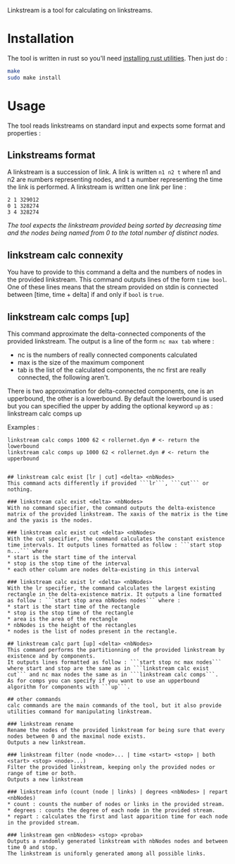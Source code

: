 Linkstream is a tool for calculating on linkstreams.

# Installation
The tool is written in rust so you'll need [installing rust utilities](https://www.rust-lang.org/downloads.html).
Then just do :
```bash
make
sudo make install
```


# Usage
The tool reads linkstreams on standard input and expects some format and properties :
## Linkstreams format
A linkstream is a succession of link.
A link is written ```n1 n2 t``` where n1 and n2 are numbers representing nodes, and t a number representing the time the link is performed.
A linkstream is written one link per line :
```
2 1 329012
0 1 328274
3 4 328274
```
*The tool expects the linkstream provided being sorted by decreasing time and the nodes being named from 0 to the total number of distinct nodes.*

## linkstream calc connexity <delta> <nbNodes>
You have to provide to this command a delta and the numbers of nodes in the provided linkstream.
This command outputs lines of the form ```time bool```. One of these lines means that the stream provided on stdin is connected between [time, time + delta] if and only if ```bool``` is ```true```.


## linkstream calc comps [up] <delta> <nbNodes>
This command approximate the delta-connected components of the provided linkstream.
The output is a line of the form ```nc max tab``` where :
* nc is the numbers of really connected components calculated
* max is the size of the maximum component
* tab is the list of the calculated components, the nc first are really connected, the following aren't.

There is two approximation for delta-connected components, one is an upperbound, the other is a lowerbound. By default the lowerbound is used but you can specified the upper by adding the optional keyword ```up``` as : linkstream calc comps up <delta> <nbNodes>

Examples :
```
linkstream calc comps 1000 62 < rollernet.dyn # <- return the lowerbound
linkstream calc comps up 1000 62 < rollernet.dyn # <- return the upperbound


## linkstream calc exist [lr | cut] <delta> <nbNodes>
This command acts differently if provided ```lr```, ```cut``` or nothing.

### linkstream calc exist <delta> <nbNodes>
With no command specifier, the command outputs the delta-existence matrix of the provided linkstream. The xaxis of the matrix is the time and the yaxis is the nodes.

### linkstream calc exist cut <delta> <nbNodes>
With the cut specifier, the command calculates the constant existence time intervals. It outputs lines formatted as follow : ```start stop n...``` where
* start is the start time of the interval
* stop is the stop time of the interval
* each other column are nodes delta-existing in this interval

### linkstream calc exist lr <delta> <nbNodes>
With the lr specifier, the command calculates the largest existing rectangle in the delta-existence matrix. It outputs a line formatted as follow : ```start stop area nbNodes nodes``` where :
* start is the start time of the rectangle
* stop is the stop time of the rectangle
* area is the area of the rectangle
* nbNodes is the height of the rectangles
* nodes is the list of nodes present in the rectangle.

## linkstream calc part [up] <delta> <nbNodes>
This command performs the partitionning of the provided linkstream by existence and by components.
It outputs lines formatted as follow : ```start stop nc max nodes``` where start and stop are the same as in ```linkstream calc exist cut``` and nc max nodes the same as in ```linkstream calc comps```.
As for comps you can specify if you want to use an upperbound algorithm for components with ```up```.

## other commands
calc commands are the main commands of the tool, but it also provide utilities command for manipulating linkstream.

### linkstream rename
Rename the nodes of the provided linkstream for being sure that every nodes between 0 and the maximal node exists.
Outputs a new linkstream.

### linkstream filter (node <node>... | time <start> <stop> | both <start> <stop> <node>...)
Filter the provided linkstream, keeping only the provided nodes or range of time or both.
Outputs a new linkstream

### linkstream info (count (node | links) | degrees <nbNodes> | repart <nbNodes)
* count : counts the number of nodes or links in the provided stream.
* degrees : counts the degree of each node in the provided stream.
* repart : calculates the first and last apparition time for each node in the provided stream.

### linkstream gen <nbNodes> <stop> <proba>
Outputs a randomly generated linkstream with nbNodes nodes and between time 0 and stop.
The linkstream is uniformly generated among all possible links.
